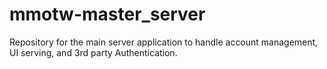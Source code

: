 # mmotw-master_server

Repository for the main server application to handle account management, UI serving, and 3rd party Authentication.